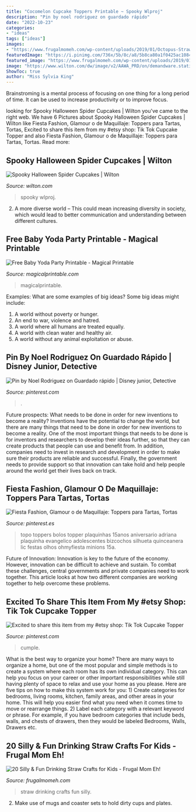 ```yaml
---
title: "Cocomelon Cupcake Toppers Printable ~ Spooky Wlproj"
description: "Pin by noel rodriguez on guardado rápido"
date: "2022-10-23"
categories:
- "ideas"
tags: ["ideas"]
images:
- "https://www.frugalmomeh.com/wp-content/uploads/2019/01/Octopus-Straw-Toppers-1.jpg"
featuredImage: "https://i.pinimg.com/736x/5b/8c/a8/5b8ca80a1f0425ac108491ee8a09336e.jpg"
featured_image: "https://www.frugalmomeh.com/wp-content/uploads/2019/01/Octopus-Straw-Toppers-1.jpg"
image: "https://www.wilton.com/dw/image/v2/AAWA_PRD/on/demandware.static/-/Sites-wilton-project-master/default/dw514a0542/images/project/WLPROJ-9571/WLPROJ-9571-spooky-spider-cupcakes.jpg?sw=1440&amp;sh=750&amp;sm=fit"
ShowToc: true
author: "Miss Sylvia King"
---
```



Brainstroming is a mental process of focusing on one thing for a long period of time. It can be used to increase productivity or to improve focus.

	

		
looking for Spooky Halloween Spider Cupcakes | Wilton you've came to the right web. We have 6 Pictures about Spooky Halloween Spider Cupcakes | Wilton like Fiesta Fashion, Glamour o de Maquillaje: Toppers para Tartas, Tortas, Excited to share this item from my #etsy shop: Tik Tok Cupcake Topper and also Fiesta Fashion, Glamour o de Maquillaje: Toppers para Tartas, Tortas. Read more:
		
    
## Spooky Halloween Spider Cupcakes | Wilton

<img loading=lazy src="https://www.wilton.com/dw/image/v2/AAWA_PRD/on/demandware.static/-/Sites-wilton-project-master/default/dw514a0542/images/project/WLPROJ-9571/WLPROJ-9571-spooky-spider-cupcakes.jpg?sw=1440&amp;sh=750&amp;sm=fit" onerror="this.onerror=null;this.src='https://tse2.mm.bing.net/th?id=OIP.2wk93PkW-hLzqBA58G51MQHaHa&amp;pid=15.1';" alt="Spooky Halloween Spider Cupcakes | Wilton">

_Source: wilton.com_

>spooky wlproj. 

	

2. A more diverse world – This could mean increasing diversity in society, which would lead to better communication and understanding between different cultures.

    
## Free Baby Yoda Party Printable - Magical Printable

<img loading=lazy src="https://www.magicalprintable.com/wp-content/uploads/edd/2020/01/free-editable-baby-yoda-first-birthday-invitation-500x375.png" onerror="this.onerror=null;this.src='https://tse3.mm.bing.net/th?id=OIP.anKCoKRR5Cdw5_2E5I1uzgHaFj&amp;pid=15.1';" alt="Free Baby Yoda Party Printable - Magical Printable">

_Source: magicalprintable.com_

>magicalprintable. 

	

Examples: What are some examples of big ideas?
Some big ideas might include: 
1. A world without poverty or hunger.
2. An end to war, violence and hatred.
3. A world where all humans are treated equally.
4. A world with clean water and healthy air.
5. A world without any animal exploitation or abuse.

    
## Pin By Noel Rodriguez On Guardado Rápido | Disney Junior, Detective

<img loading=lazy src="https://i.pinimg.com/736x/5b/8c/a8/5b8ca80a1f0425ac108491ee8a09336e.jpg" onerror="this.onerror=null;this.src='https://tse4.mm.bing.net/th?id=OIP.hH0vfGCQW1hOeJFNtndQSwHaKX&amp;pid=15.1';" alt="Pin by Noel Rodriguez on Guardado rápido | Disney junior, Detective">

_Source: pinterest.com_

>. 

	

Future prospects: What needs to be done in order for new inventions to become a reality?
Inventions have the potential to change the world, but there are many things that need to be done in order for new inventions to become a reality. One of the most important things that needs to be done is for inventors and researchers to develop their ideas further, so that they can create products that people can use and benefit from. In addition, companies need to invest in research and development in order to make sure their products are reliable and successful. Finally, the government needs to provide support so that innovation can take hold and help people around the world get their lives back on track.

    
## Fiesta Fashion, Glamour O De Maquillaje: Toppers Para Tartas, Tortas

<img loading=lazy src="https://i.pinimg.com/736x/ee/f4/d7/eef4d7f9120a5b7fc2ff4ee41bbec7d4.jpg" onerror="this.onerror=null;this.src='https://tse4.mm.bing.net/th?id=OIP.4mLJIRBdR8H38AcKcQov0AHaLA&amp;pid=15.1';" alt="Fiesta Fashion, Glamour o de Maquillaje: Toppers para Tartas, Tortas">

_Source: pinterest.es_

>topo toppers bolos topper plaquinhas 15anos aniversario adriana plaquinha evangelico adolescentes bizcochos silhueta quinceanera lic festas olhos ohmyfiesta minions 15a. 

	

Future of Innovation:
Innovation is key to the future of the economy. However, innovation can be difficult to achieve and sustain. To combat these challenges, central governments and private companies need to work together. This article looks at how two different companies are working together to help overcome these problems.

    
## Excited To Share This Item From My #etsy Shop: Tik Tok Cupcake Topper

<img loading=lazy src="https://i.pinimg.com/736x/f2/e5/91/f2e59128c5789760f957953247e98d60.jpg" onerror="this.onerror=null;this.src='https://tse3.mm.bing.net/th?id=OIP.b1F_W37j1KrVuqhveGHQTAHaJ3&amp;pid=15.1';" alt="Excited to share this item from my #etsy shop: Tik Tok Cupcake Topper">

_Source: pinterest.com_

>cumple. 

	

What is the best way to organize your home?
There are many ways to organize a home, but one of the most popular and simple methods is to create a system where each room has its own individual category. This can help you focus on your career or other important responsibilities while still having plenty of space to relax and use your home as you please. Here are five tips on how to make this system work for you: 1) Create categories for bedrooms, living rooms, kitchen, family areas, and other areas in your home. This will help you easier find what you need when it comes time to move or rearrange things. 2) Label each category with a relevant keyword or phrase. For example, if you have bedroom categories that include beds, walls, and chests of drawers, then they would be labeled Bedrooms, Walls, Drawers etc.

    
## 20 Silly &amp; Fun Drinking Straw Crafts For Kids - Frugal Mom Eh!

<img loading=lazy src="https://www.frugalmomeh.com/wp-content/uploads/2019/01/Octopus-Straw-Toppers-1.jpg" onerror="this.onerror=null;this.src='https://tse4.mm.bing.net/th?id=OIP.ec0QHsgZRPG4YLKsE6mFQAHaLo&amp;pid=15.1';" alt="20 Silly &amp; Fun Drinking Straw Crafts for Kids - Frugal Mom Eh!">

_Source: frugalmomeh.com_

>straw drinking crafts fun silly. 

	

2. Make use of mugs and coaster sets to hold dirty cups and plates.

